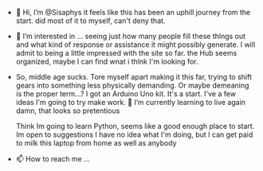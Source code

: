 - 👋 Hi, I’m @Sisaphys
 it feels like this has been an uphill journey from the start. 
 did most of it to myself, can't deny that.
- 👀 I’m interested in ... seeing just how many people fill these thlngs out and what kind of response or assistance it might possibly generate.
  I will admit to being a little impressed with the site so far. the Hub seems organized, maybe I can find wnat i thlnk I'm looking for.  
- So, middle age sucks. Tore myself apart making it this far, trying to shift gears into something less physically demanding. Or maybe demeaning is the proper term...?
I got an Arduino Uno kit. It's a start. I've a few ideas I'm going to try make work. 
🌱 I’m currently learning to live again
  damn, that looks so pretentious 
  
  Think Im going to learn Python, seems like a good enough place to start.
  Im open to suggestions
  I have no idea what I'm doing, but I can get paid to milk this laptop from home as well as anybody
- 📫 How to reach me ...

<!---
Sisaphys/Sisaphys is a ✨ special ✨ repository because its `README.md` (this file) appears on your GitHub profile.
You can click the Preview link to take a look at your changes.
--->

